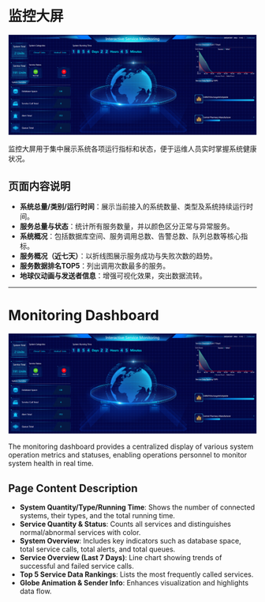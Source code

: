 # 监控大屏

![监控大屏示意图](../assets/monitoring_dashboard.png)

监控大屏用于集中展示系统各项运行指标和状态，便于运维人员实时掌握系统健康状况。

## 页面内容说明
- **系统总量/类别/运行时间**：展示当前接入的系统数量、类型及系统持续运行时间。
- **服务总量与状态**：统计所有服务数量，并以颜色区分正常与异常服务。
- **系统概况**：包括数据库空间、服务调用总数、告警总数、队列总数等核心指标。
- **服务概况（近七天）**：以折线图展示服务成功与失败次数的趋势。
- **服务数据排名TOP5**：列出调用次数最多的服务。
- **地球仪动画与发送者信息**：增强可视化效果，突出数据流转。

---

# Monitoring Dashboard

![Monitoring Dashboard Example](../assets/monitoring_dashboard.png)

The monitoring dashboard provides a centralized display of various system operation metrics and statuses, enabling operations personnel to monitor system health in real time.

## Page Content Description
- **System Quantity/Type/Running Time**: Shows the number of connected systems, their types, and the total running time.
- **Service Quantity & Status**: Counts all services and distinguishes normal/abnormal services with color.
- **System Overview**: Includes key indicators such as database space, total service calls, total alerts, and total queues.
- **Service Overview (Last 7 Days)**: Line chart showing trends of successful and failed service calls.
- **Top 5 Service Data Rankings**: Lists the most frequently called services.
- **Globe Animation & Sender Info**: Enhances visualization and highlights data flow. 